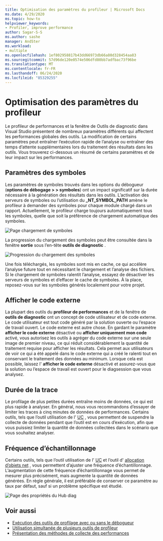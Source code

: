```yaml
---
title: Optimisation des paramètres du profileur | Microsoft Docs
ms.date: 4/29/2020
ms.topic: how-to
helpviewer_keywords:
- Profiler, improve performance
author: Sagar-S-S
ms.author: sashe
manager: AndSter
ms.workload:
- multiple
ms.openlocfilehash: 1ef802958817b43dd66973db66a80d328454aa83
ms.sourcegitcommit: 57d96de120e0574e506dfd80bb7adfbac73f96be
ms.translationtype: MT
ms.contentlocale: fr-FR
ms.lasthandoff: 06/24/2020
ms.locfileid: "85329255"
---
```

# <a name="optimizing-profiler-settings"></a>Optimisation des paramètres du profileur

Le profileur de performances et la fenêtre de Outils de diagnostic dans Visual Studio présentent de nombreux paramètres différents qui affectent les performances globales des outils. La modification de certains paramètres peut entraîner l’exécution rapide de l’analyse ou entraîner des temps d’attente supplémentaires lors du traitement des résultats dans les outils. Vous trouverez ci-dessous un résumé de certains paramètres et de leur impact sur les performances.

## <a name="symbol-settings"></a>Paramètres des symboles

Les paramètres de symboles trouvés dans les options du débogueur (**options de débogage > > symboles**) ont un impact significatif sur la durée nécessaire à la génération des résultats dans les outils. L’activation des serveurs de symboles ou l’utilisation du **_NT_SYMBOL_PATH** amène le profileur à demander des symboles pour chaque module chargé dans un rapport. Actuellement, le profileur charge toujours automatiquement tous les symboles, quelle que soit la préférence de chargement automatique des symboles.

![Page chargement de symboles](../profiling/media/symbolloading.png "Chargement de symboles")

La progression du chargement des symboles peut être consultée dans la fenêtre **sortie** sous l’en-tête **outils de diagnostic** .

![Progression du chargement des symboles](../profiling/media/symbolloadingprogress.png "Progression du chargement des symboles")

Une fois téléchargés, les symboles sont mis en cache, ce qui accélère l’analyse future tout en nécessitant le chargement et l’analyse des fichiers. Si le chargement de symboles ralentit l’analyse, essayez de désactiver les serveurs de symboles et d’effacer le cache de symboles. À la place, reposez-vous sur les symboles générés localement pour votre projet.

## <a name="show-external-code"></a>Afficher le code externe

La plupart des outils du **profileur de performances** et de la fenêtre de **outils de diagnostic** ont un concept de code utilisateur et de code externe. Le code utilisateur est tout code généré par la solution ouverte ou l’espace de travail ouvert. Le code externe est autre chose. En gardant le paramètre **afficher le code externe** désactivé ou **afficher uniquement mon code** activé, vous autorisez les outils à agréger du code externe sur une seule image de premier niveau, ce qui réduit considérablement la quantité de traitement requise pour afficher les résultats. Cela permet aux utilisateurs de voir ce qui a été appelé dans le code externe qui a créé le ralenti tout en conservant le traitement des données au minimum. Lorsque cela est possible, laissez l' **afficher le code externe** désactivé et assurez-vous que la solution ou l’espace de travail est ouvert pour le diagsession que vous analysez.

## <a name="trace-duration"></a>Durée de la trace

Le profilage de plus petites durées entraîne moins de données, ce qui est plus rapide à analyser. En général, nous vous recommandons d’essayer de limiter les traces à cinq minutes de données de performances. Certains outils, tels que l’outil utilisation de l' [UC](../profiling/cpu-usage.md) , vous permettent de suspendre la collecte de données pendant que l’outil est en cours d’exécution, afin que vous puissiez limiter la quantité de données collectées dans le scénario que vous souhaitez analyser.

## <a name="sampling-frequency"></a>Fréquence d’échantillonnage

Certains outils, tels que l’outil utilisation de l' [UC](../profiling/cpu-usage.md) et l’outil d' [allocation d’objets net](../profiling/dotnet-alloc-tool.md) , vous permettent d’ajuster une fréquence d’échantillonnage. L’augmentation de cette fréquence d’échantillonnage vous permet de mesurer plus précisément, mais augmente la quantité de données générées. En règle générale, il est préférable de conserver ce paramètre au taux par défaut, sauf si un problème spécifique est étudié.

![Page des propriétés du Hub diag](../profiling/media/diaghubpropertiespage.png "Page des propriétés du Hub diag")

## <a name="see-also"></a>Voir aussi

- [Exécution des outils de profilage avec ou sans le débogueur](../profiling/running-profiling-tools-with-or-without-the-debugger.md)
- [Utilisation simultanée de plusieurs outils de profileur](../profiling/use-multiple-profiler-tools-simultaneously.md)
- [Présentation des méthodes de collecte des performances](../profiling/understanding-performance-collection-methods-perf-profiler.md)

